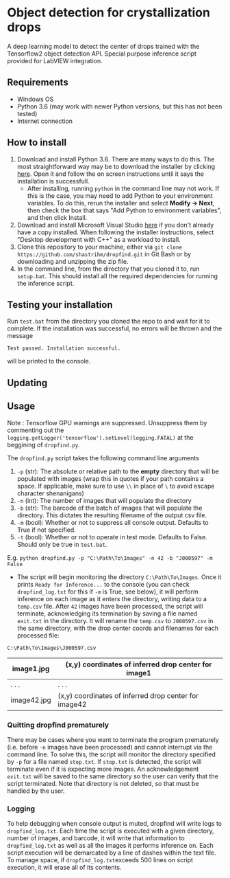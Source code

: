 # Object detection for crystallization drops
A deep learning model to detect the center of drops trained with the Tensorflow2 object detection API. Special purpose inference script provided for LabVIEW integration. 
## Requirements
- Windows OS 
- Python 3.6 (may work with newer Python versions, but this has not been tested)
- Internet connection
## How to install
1) Download and install Python 3.6. There are many ways to do this. The most straightforward way may be to download the installer by clicking [here](https://www.python.org/ftp/python/3.6.2/python-3.6.2-amd64.exe). Open it and follow the on screen instructions until it says the installation is successfull. 
    - After installing, running `python` in the command line may not work. If this is the case, you may need to add Python to your environment variables. To do this, rerun the installer and select **Modify -> Next**, then check the box that says "Add Python to environment variables", and then click Install.
2) Download and install Microsoft Visual Studio [here](https://c2rsetup.officeapps.live.com/c2r/downloadVS.aspx?sku=community&channel=release&source=vslandingpage&cid=2011) if you don't already have a copy installed. When following the installer instructions, select "Desktop development with C++" as a workload to install. 
3) Clone this repository to your machine, either via `git clone https://github.com/shastrihm/dropfind.git`  in Git Bash or by downloading and unzipping the zip file. 
4) In the command line, from the directory that you cloned it to, run `setup.bat`. This should install all the required dependencies for running the inference script.

## Testing your installation

Run `test.bat` from the directory you cloned the repo to and wait for it to complete. If the installation was successful, no errors will be thrown and the message 

`Test passed. Installation successful.` 

will be printed to the console. 

## Updating



## Usage 
Note : Tensorflow GPU warnings are suppressed. Unsuppress them by commenting out the `logging.getLogger('tensorflow').setLevel(logging.FATAL)` at the beggining of `dropfind.py`.

The `dropfind.py` script takes the following command line arguments
1) `-p` (str): The absolute or relative path to the **empty** directory that will be populated with images (wrap this in quotes if your path contains a space. If applicable, make sure to use `\\` in place of `\` to avoid escape character shenanigans)
2) `-n` (int): The number of images that will populate the directory
3) `-b` (str): The barcode of the batch of images that will populate the directory. This dictates the resulting filename of the output csv file.
4) `-m` (bool): Whether or not to suppress all console output. Defaults to True if not specified.
5) `-t` (bool): Whether or not to operate in test mode. Defaults to False. Should only be true in `test.bat`.

E.g. `python dropfind.py -p "C:\Path\To\Images" -n 42 -b "J000597" -m False`
- The script will begin monitoring the directory `C:\Path\To\Images`. Once it prints `Ready for Inference...` to the console (you can check `dropfind_log.txt` for this if `-m` is True, see below), it will perform inference on each image as it enters the directory, writing data to a `temp.csv` file. After `42` images have been processed, the script will terminate, acknowledging its termination by saving a file named `exit.txt` in the directory. It will rename the `temp.csv` to `J000597.csv` in the same directory, with the drop center coords and filenames for each processed file: 

`C:\Path\To\Images\J000597.csv`
     
| image1.jpg | (x,y) coordinates of inferred drop center for image1 |
|------------|------------------------------------------------------|
| . . .      | . . .                                                |
| image42.jpg | (x,y) coordinates of inferred drop center for image42 |      


### Quitting dropfind prematurely
There may be cases where you want to terminate the program prematurely (i.e. before `-n` images have been processed) and cannot interrupt via the command line. To solve this, the script will monitor the directory specified by `-p` for a file named `stop.txt`. If `stop.txt` is detected, the script will terminate even if it is expecting more images. An acknowledgement `exit.txt` will be saved to the same directory so the user can verify that the script terminated. Note that directory is not deleted, so that must be handled by the user. 

### Logging
To help debugging when console output is muted, dropfind will write logs to `dropfind_log.txt`. 
Each time the script is executed with a given directory, number of images, and barcode, it will 
write that information to `dropfind_log.txt` as well as all the images it performs inference on. 
Each script execution will be demarcated by a line of dashes within the text file. To manage space, if `dropfind_log.txt`exceeds 500 lines on script execution, it will erase all of its contents.



